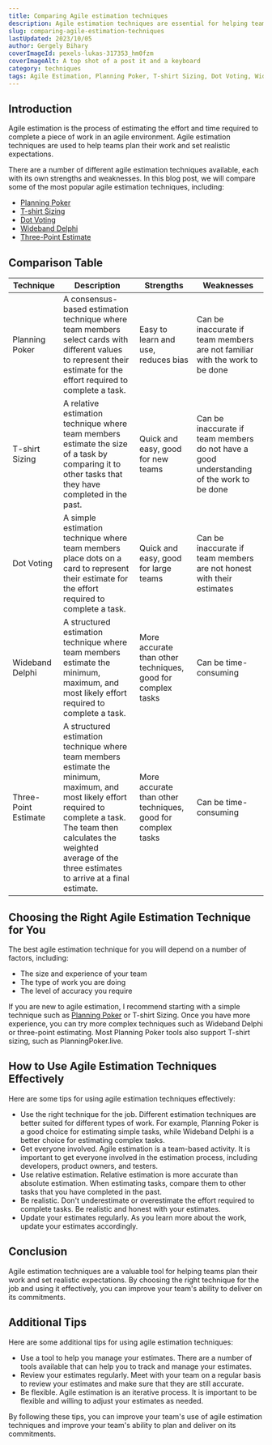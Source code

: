 ```yaml
---
title: Comparing Agile estimation techniques
description: Agile estimation techniques are essential for helping teams plan their work and set realistic expectations. Learn about the most popular agile estimation techniques and how to choose the right one for your team.
slug: comparing-agile-estimation-techniques
lastUpdated: 2023/10/05
author: Gergely Bihary
coverImageId: pexels-lukas-317353_hm0fzm
coverImageAlt: A top shot of a post it and a keyboard
category: techniques
tags: Agile Estimation, Planning Poker, T-shirt Sizing, Dot Voting, Wideband Delphi, Three-Point Estimate
---
```

## Introduction

Agile estimation is the process of estimating the effort and time required to complete a piece of work in an agile environment. Agile estimation techniques are used to help teams plan their work and set realistic expectations.

There are a number of different agile estimation techniques available, each with its own strengths and weaknesses. In this blog post, we will compare some of the most popular agile estimation techniques, including:

* [Planning Poker](https://en.wikipedia.org/wiki/Planning_poker)
* [T-shirt Sizing](https://asana.com/resources/t-shirt-sizing)
* [Dot Voting](https://en.wikipedia.org/wiki/Dot-voting)
* [Wideband Delphi](https://en.wikipedia.org/wiki/Wideband_delphi)
* [Three-Point Estimate](https://en.wikipedia.org/wiki/Three-point_estimation)

## Comparison Table

| Technique | Description | Strengths | Weaknesses |
|---|---|---|---|
| Planning Poker | A consensus-based estimation technique where team members select cards with different values to represent their estimate for the effort required to complete a task. | Easy to learn and use, reduces bias | Can be inaccurate if team members are not familiar with the work to be done |
| T-shirt Sizing | A relative estimation technique where team members estimate the size of a task by comparing it to other tasks that they have completed in the past. | Quick and easy, good for new teams | Can be inaccurate if team members do not have a good understanding of the work to be done |
| Dot Voting | A simple estimation technique where team members place dots on a card to represent their estimate for the effort required to complete a task. | Quick and easy, good for large teams | Can be inaccurate if team members are not honest with their estimates |
| Wideband Delphi | A structured estimation technique where team members estimate the minimum, maximum, and most likely effort required to complete a task. | More accurate than other techniques, good for complex tasks | Can be time-consuming |
| Three-Point Estimate | A structured estimation technique where team members estimate the minimum, maximum, and most likely effort required to complete a task. The team then calculates the weighted average of the three estimates to arrive at a final estimate. | More accurate than other techniques, good for complex tasks | Can be time-consuming |

## Choosing the Right Agile Estimation Technique for You

The best agile estimation technique for you will depend on a number of factors, including:

* The size and experience of your team
* The type of work you are doing
* The level of accuracy you require

If you are new to agile estimation, I recommend starting with a simple technique such as [Planning Poker](https://planningpoker.live) or T-shirt Sizing. Once you have more experience, you can try more complex techniques such as Wideband Delphi or three-point estimating. Most Planning Poker tools also support T-shirt sizing, such as PlanningPoker.live.

## How to Use Agile Estimation Techniques Effectively

Here are some tips for using agile estimation techniques effectively:

* Use the right technique for the job. Different estimation techniques are better suited for different types of work. For example, Planning Poker is a good choice for estimating simple tasks, while Wideband Delphi is a better choice for estimating complex tasks.
* Get everyone involved. Agile estimation is a team-based activity. It is important to get everyone involved in the estimation process, including developers, product owners, and testers.
* Use relative estimation. Relative estimation is more accurate than absolute estimation. When estimating tasks, compare them to other tasks that you have completed in the past.
* Be realistic. Don't underestimate or overestimate the effort required to complete tasks. Be realistic and honest with your estimates.
* Update your estimates regularly. As you learn more about the work, update your estimates accordingly.

## Conclusion

Agile estimation techniques are a valuable tool for helping teams plan their work and set realistic expectations. By choosing the right technique for the job and using it effectively, you can improve your team's ability to deliver on its commitments.

## Additional Tips

Here are some additional tips for using agile estimation techniques:

* Use a tool to help you manage your estimates. There are a number of tools available that can help you to track and manage your estimates.
* Review your estimates regularly. Meet with your team on a regular basis to review your estimates and make sure that they are still accurate.
* Be flexible. Agile estimation is an iterative process. It is important to be flexible and willing to adjust your estimates as needed.

By following these tips, you can improve your team's use of agile estimation techniques and improve your team's ability to plan and deliver on its commitments.
